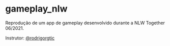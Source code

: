 # gameplay_nlw
Reprodução de um app de gameplay desenvolvido durante a NLW Together 06/2021.

Instrutor: [@rodrigorgtic](https://github.com/rodrigorgtic)
